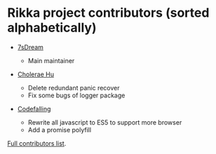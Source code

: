 # Rikka project contributors (sorted alphabetically)

- [7sDream](https://github.com/7sDream)
  + Main maintainer

- [Cholerae Hu](https://github.com/choleraehyq)
  + Delete redundant panic recover
  + Fix some bugs of logger package

- [Codefalling](https://github.com/CodeFalling)
  + Rewrite all javascript to ES5 to support more browser
  + Add a promise polyfill

[Full contributors list](https://github.com/7sDream/rikka/graphs/contributors).
